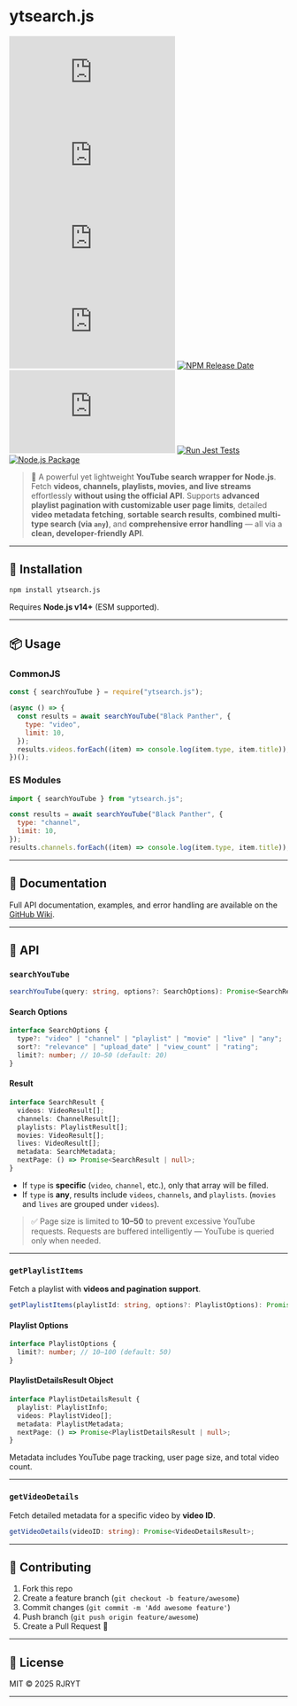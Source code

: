 # ytsearch.js

[![NPM Version][npm-version-image]][npm-url]
[![NPM Downloads][npm-downloads-image]][npm-downloads-url]
[![NPM Install Size][npm-install-size-image]][npm-install-size-url]
[![NPM License][npm-license]][npm-url]
[![NPM Release Date][npm-last-update]][npm-url]
[![NPM Type Definitions][npm-ts-support]][npm-url]
[![Run Jest Tests][github-actions-test-image]][github-actions-test-url]
[![Node.js Package][github-actions-npm-publish-image]][github-actions-npm-publish-url]

> 🔎 A powerful yet lightweight **YouTube search wrapper for Node.js**. Fetch **videos, channels, playlists, movies, and live streams** effortlessly **without using the official API**. Supports **advanced playlist pagination with customizable user page limits**, detailed **video metadata fetching**, **sortable search results**, **combined multi-type search (via `any`)**, and **comprehensive error handling** — all via a **clean, developer-friendly API**.

---

## 🚀 Installation

```bash
npm install ytsearch.js
```

Requires **Node.js v14+** (ESM supported).

---

## 📦 Usage

### CommonJS

```js
const { searchYouTube } = require("ytsearch.js");

(async () => {
  const results = await searchYouTube("Black Panther", {
    type: "video",
    limit: 10,
  });
  results.videos.forEach((item) => console.log(item.type, item.title));
})();
```

### ES Modules

```js
import { searchYouTube } from "ytsearch.js";

const results = await searchYouTube("Black Panther", {
  type: "channel",
  limit: 10,
});
results.channels.forEach((item) => console.log(item.type, item.title));
```

---

## 📑 Documentation

Full API documentation, examples, and error handling are available on the [GitHub Wiki](https://github.com/RJRYT/ytsearch.js/wiki).

---

## 📑 API

### `searchYouTube`

```ts
searchYouTube(query: string, options?: SearchOptions): Promise<SearchResult>;
```

#### Search Options

```ts
interface SearchOptions {
  type?: "video" | "channel" | "playlist" | "movie" | "live" | "any";
  sort?: "relevance" | "upload_date" | "view_count" | "rating";
  limit?: number; // 10–50 (default: 20)
}
```

#### Result

```ts
interface SearchResult {
  videos: VideoResult[];
  channels: ChannelResult[];
  playlists: PlaylistResult[];
  movies: VideoResult[];
  lives: VideoResult[];
  metadata: SearchMetadata;
  nextPage: () => Promise<SearchResult | null>;
}
```

- If `type` is **specific** (`video`, `channel`, etc.), only that array will be filled.
- If `type` is **any**, results include `videos`, `channels`, and `playlists`. (`movies` and `lives` are grouped under `videos`).

> ✅ Page size is limited to **10–50** to prevent excessive YouTube requests. Requests are buffered intelligently — YouTube is queried only when needed.

---

### `getPlaylistItems`

Fetch a playlist with **videos and pagination support**.

```ts
getPlaylistItems(playlistId: string, options?: PlaylistOptions): Promise<PlaylistDetailsResult>;
```

#### Playlist Options

```ts
interface PlaylistOptions {
  limit?: number; // 10–100 (default: 50)
}
```

#### PlaylistDetailsResult Object

```ts
interface PlaylistDetailsResult {
  playlist: PlaylistInfo;
  videos: PlaylistVideo[];
  metadata: PlaylistMetadata;
  nextPage: () => Promise<PlaylistDetailsResult | null>;
}
```

Metadata includes YouTube page tracking, user page size, and total video count.

---

### `getVideoDetails`

Fetch detailed metadata for a specific video by **video ID**.

```ts
getVideoDetails(videoID: string): Promise<VideoDetailsResult>;
```

---

## 🤝 Contributing

1. Fork this repo
2. Create a feature branch (`git checkout -b feature/awesome`)
3. Commit changes (`git commit -m 'Add awesome feature'`)
4. Push branch (`git push origin feature/awesome`)
5. Create a Pull Request 🚀

---

## 📜 License

MIT © 2025 RJRYT

---

[npm-downloads-image]: https://badgen.net/npm/dm/ytsearch.js
[npm-downloads-url]: https://npmcharts.com/compare/ytsearch.js?minimal=true
[npm-install-size-image]: https://badgen.net/packagephobia/install/ytsearch.js
[npm-install-size-url]: https://packagephobia.com/result?p=ytsearch.js
[npm-url]: https://npmjs.org/package/ytsearch.js
[npm-version-image]: https://badgen.net/npm/v/ytsearch.js
[npm-license]: https://img.shields.io/npm/l/ytsearch.js
[npm-last-update]: https://img.shields.io/npm/last-update/ytsearch.js/latest?label=NPM%20Release%20Date
[npm-ts-support]: https://img.shields.io/npm/types/ytsearch.js
[github-actions-test-image]: https://github.com/RJRYT/ytsearch.js/actions/workflows/test.yml/badge.svg?branch=main
[github-actions-test-url]: https://github.com/RJRYT/ytsearch.js/actions/workflows/test.yml
[github-actions-npm-publish-image]: https://github.com/RJRYT/ytsearch.js/actions/workflows/npm-publish.yml/badge.svg
[github-actions-npm-publish-url]: https://github.com/RJRYT/ytsearch.js/actions/workflows/npm-publish.yml
